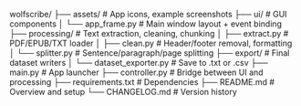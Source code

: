 wolfscribe/
├── assets/                 # App icons, example screenshots
├── ui/                     # GUI components
│   └── app_frame.py        # Main window layout + event binding
├── processing/             # Text extraction, cleaning, chunking
│   ├── extract.py          # PDF/EPUB/TXT loader
│   ├── clean.py            # Header/footer removal, formatting
│   └── splitter.py         # Sentence/paragraph/page splitting
├── export/                 # Final dataset writers
│   └── dataset_exporter.py # Save to .txt or .csv
├── main.py                 # App launcher
├── controller.py           # Bridge between UI and processing
├── requirements.txt        # Dependencies
├── README.md               # Overview and setup
└── CHANGELOG.md            # Version history
